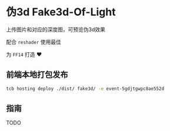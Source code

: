 # 伪3d Fake3d-Of-Light

上传图片和对应的深度图，可预览伪3d效果

配合 `reshader` 使用最佳

为 `FF14` 打造 ❤

## 前端本地打包发布

```bash
tcb hosting deploy ./dist/ fake3d/ -e event-5gdjtgwpc8ae552d
```

## 指南

TODO

